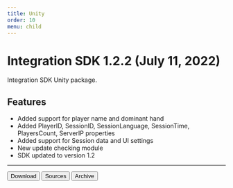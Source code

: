 ```yaml
---
title: Unity
order: 10
menu: child
---
```


# Integration SDK 1.2.2 (July 11, 2022)

Integration SDK Unity package.

## Features
- Added support for player name and dominant hand
- Added PlayerID, SessionID, SessionLanguage, SessionTime, PlayersCount, ServerIP properties
- Added support for Session data and UI settings
- New update checking module
- SDK updated to version 1.2

<hr>
<button onclick="window.open('https://github.com/arvi-vr/unity-integration/releases/download/1.2.2/Integration.SDK.1.2.2.unitypackage')" type="button" class="btn btn-dark btn-lg">Download</button>
<button onclick="window.open('https://github.com/arvi-vr/unity-integration')" type="button" class="btn btn-dark btn-lg">Sources</button>
<button onclick="window.open('https://github.com/arvi-vr/unity-integration/releases')" type="button" class="btn btn-dark btn-lg">Archive</button>
